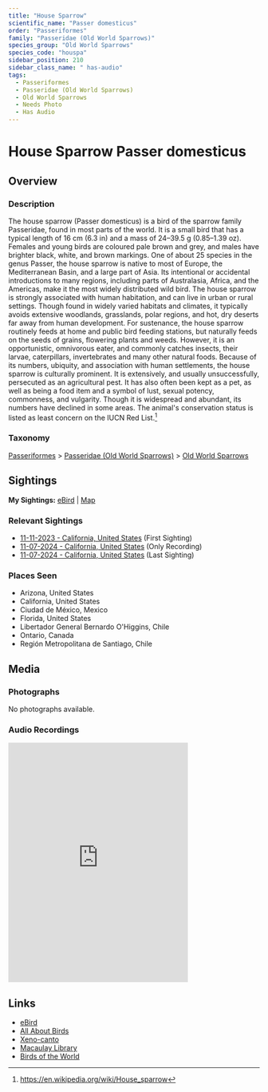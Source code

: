 ```yaml
---
title: "House Sparrow"
scientific_name: "Passer domesticus"
order: "Passeriformes"
family: "Passeridae (Old World Sparrows)"
species_group: "Old World Sparrows"
species_code: "houspa"
sidebar_position: 210
sidebar_class_name: " has-audio"
tags: 
  - Passeriformes
  - Passeridae (Old World Sparrows)
  - Old World Sparrows
  - Needs Photo
  - Has Audio
---
```


# House Sparrow <span className='sci_name'>Passer domesticus</span>

## Overview

### Description
The house sparrow (Passer domesticus) is a bird of the sparrow family Passeridae, found in most parts of the world. It is a small bird that has a typical length of 16 cm (6.3 in) and a mass of 24–39.5 g (0.85–1.39 oz). Females and young birds are coloured pale brown and grey, and males have brighter black, white, and brown markings. One of about 25 species in the genus Passer, the house sparrow is native to most of Europe, the Mediterranean Basin, and a large part of Asia. Its intentional or accidental introductions to many regions, including parts of Australasia, Africa, and the Americas, make it the most widely distributed wild bird.
The house sparrow is strongly associated with human habitation, and can live in urban or rural settings. Though found in widely varied habitats and climates, it typically avoids extensive woodlands, grasslands, polar regions, and hot, dry deserts far away from human development. For sustenance, the house sparrow routinely feeds at home and public bird feeding stations, but naturally feeds on the seeds of grains, flowering plants and weeds. However, it is an opportunistic, omnivorous eater, and commonly catches insects, their larvae, caterpillars, invertebrates and many other natural foods.
Because of its numbers, ubiquity, and association with human settlements, the house sparrow is culturally prominent. It is extensively, and usually unsuccessfully, persecuted as an agricultural pest. It has also often been kept as a pet, as well as being a food item and a symbol of lust, sexual potency, commonness, and vulgarity. Though it is widespread and abundant, its numbers have declined in some areas. The animal's conservation status is listed as least concern on the IUCN Red List.[^1]

[^1]: https://en.wikipedia.org/wiki/House_sparrow

### Taxonomy
[Passeriformes](/tags/passeriformes) > [Passeridae (Old World Sparrows)](/tags/passeridae-old-world-sparrows) > [Old World Sparrows](/tags/old-world-sparrows)


## Sightings

**My Sightings:** [eBird](https://ebird.org/lifelist?r=world&time=life&spp=houspa) | [Map](/map?species_code=houspa)

### Relevant Sightings

* [11-11-2023 - California, United States](https://ebird.org/checklist/S154259403) (First Sighting)
* [11-07-2024 - California, United States](https://ebird.org/checklist/S203225147) (Only Recording)
* [11-07-2024 - California, United States](https://ebird.org/checklist/S203225147) (Last Sighting)

### Places Seen

* Arizona, United States
* California, United States
* Ciudad de México, Mexico
* Florida, United States
* Libertador General Bernardo O'Higgins, Chile
* Ontario, Canada
* Región Metropolitana de Santiago, Chile



## Media
### Photographs
No photographs available.

### Audio Recordings
<iframe src="https://macaulaylibrary.org/asset/626559381/embed" width="360" height="480" frameborder="0" allowfullscreen></iframe>

## Links
* [eBird](https://ebird.org/species/houspa) 
* [All About Birds](https://www.allaboutbirds.org/guide/houspa) 
* [Xeno-canto](https://www.xeno-canto.org/species/passer-domesticus) 
* [Macaulay Library](https://search.macaulaylibrary.org/catalog?taxonCode=houspa&sort=rating_rank_desc)
* [Birds of the World](https://birdsoftheworld.org/bow/species/houspa)

